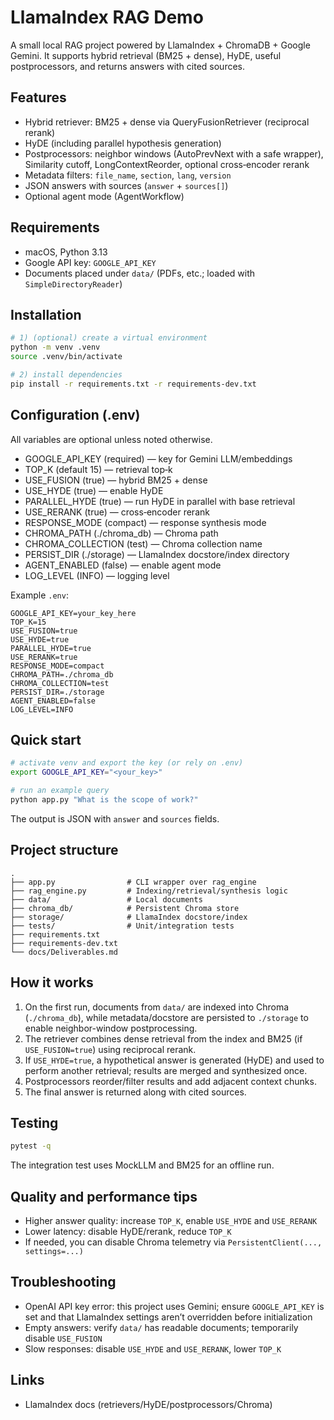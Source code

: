 # LlamaIndex RAG Demo

A small local RAG project powered by LlamaIndex + ChromaDB + Google Gemini. It supports hybrid retrieval (BM25 + dense), HyDE, useful postprocessors, and returns answers with cited sources.

## Features

- Hybrid retriever: BM25 + dense via QueryFusionRetriever (reciprocal rerank)
- HyDE (including parallel hypothesis generation)
- Postprocessors: neighbor windows (AutoPrevNext with a safe wrapper), Similarity cutoff, LongContextReorder, optional cross‑encoder rerank
- Metadata filters: `file_name`, `section`, `lang`, `version`
- JSON answers with sources (`answer` + `sources[]`)
- Optional agent mode (AgentWorkflow)

## Requirements

- macOS, Python 3.13
- Google API key: `GOOGLE_API_KEY`
- Documents placed under `data/` (PDFs, etc.; loaded with `SimpleDirectoryReader`)

## Installation

```zsh
# 1) (optional) create a virtual environment
python -m venv .venv
source .venv/bin/activate

# 2) install dependencies
pip install -r requirements.txt -r requirements-dev.txt
```

## Configuration (.env)

All variables are optional unless noted otherwise.

- GOOGLE_API_KEY (required) — key for Gemini LLM/embeddings
- TOP_K (default 15) — retrieval top‑k
- USE_FUSION (true) — hybrid BM25 + dense
- USE_HYDE (true) — enable HyDE
- PARALLEL_HYDE (true) — run HyDE in parallel with base retrieval
- USE_RERANK (true) — cross‑encoder rerank
- RESPONSE_MODE (compact) — response synthesis mode
- CHROMA_PATH (./chroma_db) — Chroma path
- CHROMA_COLLECTION (test) — Chroma collection name
- PERSIST_DIR (./storage) — LlamaIndex docstore/index directory
- AGENT_ENABLED (false) — enable agent mode
- LOG_LEVEL (INFO) — logging level

Example `.env`:

```env
GOOGLE_API_KEY=your_key_here
TOP_K=15
USE_FUSION=true
USE_HYDE=true
PARALLEL_HYDE=true
USE_RERANK=true
RESPONSE_MODE=compact
CHROMA_PATH=./chroma_db
CHROMA_COLLECTION=test
PERSIST_DIR=./storage
AGENT_ENABLED=false
LOG_LEVEL=INFO
```

## Quick start

```zsh
# activate venv and export the key (or rely on .env)
export GOOGLE_API_KEY="<your_key>"

# run an example query
python app.py "What is the scope of work?"
```

The output is JSON with `answer` and `sources` fields.

## Project structure

```text
.
├── app.py                # CLI wrapper over rag_engine
├── rag_engine.py         # Indexing/retrieval/synthesis logic
├── data/                 # Local documents
├── chroma_db/            # Persistent Chroma store
├── storage/              # LlamaIndex docstore/index
├── tests/                # Unit/integration tests
├── requirements.txt
├── requirements-dev.txt
└── docs/Deliverables.md
```

## How it works

1) On the first run, documents from `data/` are indexed into Chroma (`./chroma_db`), while metadata/docstore are persisted to `./storage` to enable neighbor-window postprocessing.
2) The retriever combines dense retrieval from the index and BM25 (if `USE_FUSION=true`) using reciprocal rerank.
3) If `USE_HYDE=true`, a hypothetical answer is generated (HyDE) and used to perform another retrieval; results are merged and synthesized once.
4) Postprocessors reorder/filter results and add adjacent context chunks.
5) The final answer is returned along with cited sources.

## Testing

```zsh
pytest -q
```

The integration test uses MockLLM and BM25 for an offline run.

## Quality and performance tips

- Higher answer quality: increase `TOP_K`, enable `USE_HYDE` and `USE_RERANK`
- Lower latency: disable HyDE/rerank, reduce `TOP_K`
- If needed, you can disable Chroma telemetry via `PersistentClient(..., settings=...)`

## Troubleshooting

- OpenAI API key error: this project uses Gemini; ensure `GOOGLE_API_KEY` is set and that LlamaIndex settings aren’t overridden before initialization
- Empty answers: verify `data/` has readable documents; temporarily disable `USE_FUSION`
- Slow responses: disable `USE_HYDE` and `USE_RERANK`, lower `TOP_K`

## Links

- LlamaIndex docs (retrievers/HyDE/postprocessors/Chroma)
